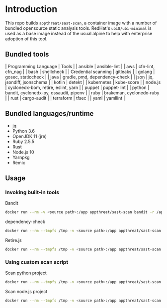 # Introduction

This repo builds `appthreat/sast-scan`, a container image with a number of bundled opensource static analysis tools. RedHat's `ubi8/ubi-minimal` is used as a base image instead of the usual alpine to help with enterprise adoption of this tool.

## Bundled tools

| Programming Language | Tools |
| ansible | ansible-lint |
| aws | cfn-lint, cfn_nag |
| bash | shellcheck |
| Credential scanning | gitleaks |
| golang | gosec, staticcheck |
| java | gradle, pmd, dependency-check |
| json | jq, jsondiff, jsonschema |
| kotlin | detekt |
| kubernetes | kube-score |
| node.js | cyclonedx-bom, retire, eslint, yarn |
| puppet | puppet-lint |
| python | bandit, cyclonedx-py, ossaudit, pipenv |
| ruby | brakeman, cyclonedx-ruby |
| rust | cargo-audit |
| terraform | tfsec |
| yaml | yamllint |

## Bundled languages/runtime

- jq
- Python 3.6
- OpenJDK 11 (jre)
- Ruby 2.5.5
- Rust
- Node.js 10
- Yarnpkg
- Remic

## Usage

### Invoking built-in tools

Bandit
```bash
docker run --rm -v <source path>:/app appthreat/sast-scan bandit -r /app
```

dependency-check
```bash
docker run --rm --tmpfs /tmp -v <source path>:/app appthreat/sast-scan /opt/dependency-check/bin/dependency-check.sh -s /app
```

Retire.js
```bash
docker run --rm --tmpfs /tmp -v <source path>:/app appthreat/sast-scan retire -p --path /app
```

### Using custom scan script

Scan python project
```bash
docker run --rm --tmpfs /tmp -v <source path>:/app appthreat/sast-scan python3 /usr/local/src/scan.py --src /app --type python --out_dir /app
```

Scan node.js project
```bash
docker run --rm --tmpfs /tmp -v <source path>:/app appthreat/sast-scan python3 /usr/local/src/scan.py --src /app --type nodejs --out_dir /app
```
